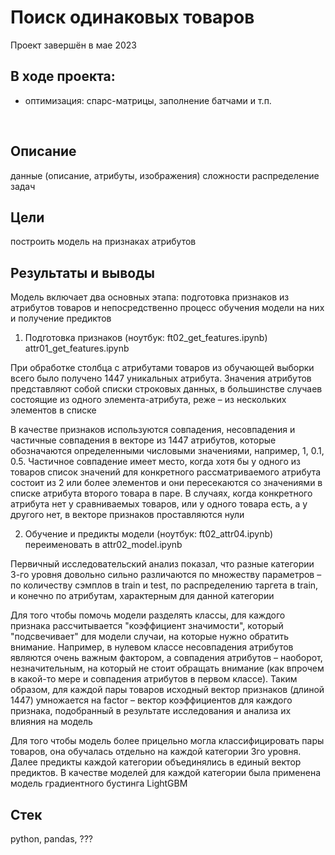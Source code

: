 # Поиск одинаковых товаров
Проект завершён в мае 2023

## В ходе проекта:
- оптимизация: спарс-матрицы, заполнение батчами и т.п.

<br>

## Описание
данные (описание, атрибуты, изображения)
сложности
распределение задач

## Цели
построить модель на признаках атрибутов

## Результаты и выводы
Модель включает два основных этапа: подготовка признаков из атрибутов товаров и непосредственно процесс обучения модели на них и получение предиктов

1. Подготовка признаков (ноутбук: ft02_get_features.ipynb)  attr01_get_features.ipynb

При обработке столбца с атрибутами товаров из обучающей выборки всего было получено 1447 уникальных атрибута. Значения атрибутов представляют собой списки строковых данных, в большинстве случаев состоящие из одного элемента-атрибута, реже – из нескольких элементов в списке

В качестве признаков используются совпадения, несовпадения и частичные совпадения в векторе из 1447 атрибутов, которые обозначаются определенными числовыми значениями, например, 1, 0.1, 0.5. Частичное совпадение имеет место, когда хотя бы у одного из товаров список значений для конкретного рассматриваемого атрибута состоит из 2 или более элементов и они пересекаются со значениями в списке атрибута второго товара в паре. В случаях, когда конкретного атрибута нет у сравниваемых товаров, или у одного товара есть, а у другого нет, в векторе признаков проставляются нули

2. Обучение и предикты модели (ноутбук: ft02_attr04.ipynb) переименовать в attr02_model.ipynb

Первичный исследовательский анализ показал, что разные категории 3-го уровня довольно сильно различаются по множеству параметров – по количеству сэмплов в train и test, по распределению таргета в train, и конечно по атрибутам, характерным для данной категории

Для того чтобы помочь модели разделять классы, для каждого признака рассчитывается "коэффициент значимости", который "подсвечивает" для модели случаи, на которые нужно обратить внимание. Например, в нулевом классе несовпадения атрибутов являются очень важным фактором, а совпадения атрибутов – наоборот, незначительным, на который не стоит обращать внимание (как впрочем в какой-то мере и совпадения атрибутов в первом классе). Таким образом, для каждой пары товаров исходный вектор признаков (длиной 1447) умножается на factor – вектор коэффициентов для каждого признака, подобранный в результате исследования и анализа их влияния на модель

Для того чтобы модель более прицельно могла классифицировать пары товаров, она обучалась отдельно на каждой категории 3го уровня. Далее предикты каждой категории объединялись в единый вектор предиктов. В качестве моделей для каждой категории была применена модель градиентного бустинга LightGBM

## Стек
python, pandas, ???

<br><br>






